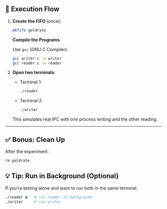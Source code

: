 

## 🔄 Execution Flow

1. **Create the FIFO** (once):

   ```bash
   mkfifo goldrate
   ```
   **Compile the Programs**

   Use `gcc` (GNU C Compiler):

   ```bash
   gcc writer.c -o writer
   gcc reader.c -o reader
   ```


2. **Open two terminals:**

   * Terminal 1:

     ```bash
     ./reader
     ```

   * Terminal 2:

     ```bash
     ./writer
     ```

   This simulates real IPC with one process writing and the other reading.

---

## ✅ Bonus: Clean Up

After the experiment:

```bash
rm goldrate
```

## 💡 Tip: Run in Background (Optional)

If you're testing alone and want to run both in the same terminal:

```bash
./reader &   # run reader in background
./writer     # run writer
```


